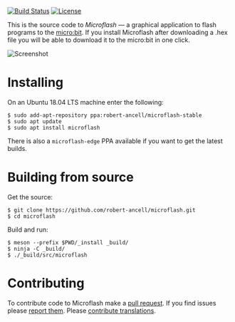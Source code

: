[![Build Status](https://travis-ci.org/robert-ancell/microflash.svg?branch=master)](https://travis-ci.org/robert-ancell/microflash)
[![License](https://img.shields.io/badge/License-GPL%20v3-blue.svg)](https://github.com/robert-ancell/microflash/blob/master/COPYING)

This is the source code to *Microflash* — a graphical application to
flash programs to the [micro:bit](https://microbit.org/). If you
install Microflash after downloading a .hex file you will be able to
download it to the micro:bit in one click.

![Screenshot](https://raw.githubusercontent.com/robert-ancell/microflash/master/screenshot.png)

# Installing

On an Ubuntu 18.04 LTS machine enter the following:
```
$ sudo add-apt-repository ppa:robert-ancell/microflash-stable
$ sudo apt update
$ sudo apt install microflash
```

There is also a `microflash-edge` PPA available if you want to get the
latest builds.

# Building from source

Get the source:
```
$ git clone https://github.com/robert-ancell/microflash.git
$ cd microflash
```

Build and run:
```
$ meson --prefix $PWD/_install _build/
$ ninja -C _build/
$ ./_build/src/microflash
```

# Contributing

To contribute code to Microflash make a [pull request](https://github.com/robert-ancell/microflash/pulls).
If you find issues please [report them](https://github.com/robert-ancell/microflash/issues).
Please [contribute translations](https://poeditor.com/join/project/9hrDWqHfzU).
